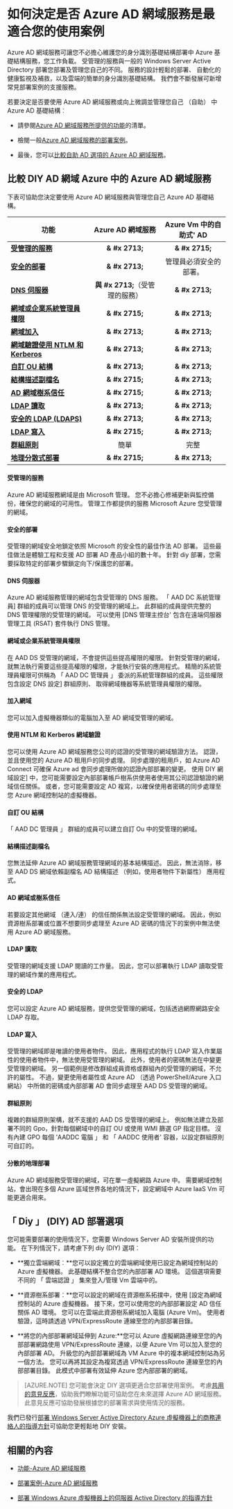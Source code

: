 <properties
    pageTitle="Azure AD 網域服務︰ 比較 Azure AD 網域服務 DIY 網域控制站 |Microsoft Azure"
    description="比較 DIY 網域控制站的 Azure Active Directory 網域服務"
    services="active-directory-ds"
    documentationCenter=""
    authors="mahesh-unnikrishnan"
    manager="stevenpo"
    editor="curtand"/>

<tags
    ms.service="active-directory-ds"
    ms.workload="identity"
    ms.tgt_pltfrm="na"
    ms.devlang="na"
    ms.topic="article"
    ms.date="10/01/2016"
    ms.author="maheshu"/>

# <a name="how-to-decide-if-azure-ad-domain-services-is-right-for-your-use-case"></a>如何決定是否 Azure AD 網域服務是最適合您的使用案例
Azure AD 網域服務可讓您不必擔心維護您的身分識別基礎結構部署中 Azure 基礎結構服務，您工作負載。 受管理的服務與一般的 Windows Server Active Directory 部署您部署及管理您自己的不同。 服務的設計輕鬆的部署、 自動化的健康監視及補救，以及雲端的簡單的身分識別基礎結構。 我們會不斷發展可新增常見部署案例的支援服務。

若要決定是否要使用 Azure AD 網域服務或向上微調並管理您自己 （自助） 中 Azure AD 基礎結構︰

- 請參閱[Azure AD 網域服務所提供的功能](active-directory-ds-features.md)的清單。

- 檢閱一般[Azure AD 網域服務的部署案例](active-directory-ds-scenarios.md)。

- 最後，您可以[比較自助 AD 選項的 Azure AD 網域服務](active-directory-ds-comparison.md#compare-azure-ad-domain-services-to-diy-ad-domain-in-azure)。


## <a name="compare-azure-ad-domain-services-to-diy-ad-domain-in-azure"></a>比較 DIY AD 網域 Azure 中的 Azure AD 網域服務
下表可協助您決定要使用 Azure AD 網域服務與管理您自己 Azure AD 基礎結構。

|**功能**|**Azure AD 網域服務**|**Azure Vm 中的自助式' AD**|
|---|:---:|:---:|
|[**受管理的服務**](active-directory-ds-comparison.md#managed-service)|**& #x 2713;**|**& #x 2715;**|
|[**安全的部署**](active-directory-ds-comparison.md#secure-deployments)|**& #x 2713;**|管理員必須安全的部署。|
|[**DNS 伺服器**](active-directory-ds-comparison.md#dns-server)|**與 #x 2713;**（受管理的服務）|**& #x 2713;**|
|[**網域或企業系統管理員權限**](active-directory-ds-comparison.md#domain-or-enterprise-administrator-privileges)|**& #x 2715;**|**& #x 2713;**|
|[**網域加入**](active-directory-ds-comparison.md#domain-join)|**& #x 2713;**|**& #x 2713;**|
|[**網域驗證使用 NTLM 和 Kerberos**](active-directory-ds-comparison.md#domain-authentication-using-ntlm-and-kerberos)|**& #x 2713;**|**& #x 2713;**|
|[**自訂 OU 結構**](active-directory-ds-comparison.md#custom-ou-structure)|**& #x 2713;**|**& #x 2713;**|
|[**結構描述副檔名**](active-directory-ds-comparison.md#schema-extensions)|**& #x 2715;**|**& #x 2713;**|
|[**AD 網域樹系信任**](active-directory-ds-comparison.md#ad-domain-or-forest-trusts)|**& #x 2715;**|**& #x 2713;**|
|[**LDAP 讀取**](active-directory-ds-comparison.md#ldap-read)|**& #x 2713;**|**& #x 2713;**|
|[**安全的 LDAP (LDAPS)**](active-directory-ds-comparison.md#secure-ldap)|**& #x 2713;**|**& #x 2713;**|
|[**LDAP 寫入**](active-directory-ds-comparison.md#ldap-write)|**& #x 2715;**|**& #x 2713;**|
|[**群組原則**](active-directory-ds-comparison.md#group-policy)|簡單|完整|
|[**地理分散式部署**](active-directory-ds-comparison.md#geo-dispersed-deployments)|**& #x 2715;**|**& #x 2713;**|


#### <a name="managed-service"></a>受管理的服務
Azure AD 網域服務網域是由 Microsoft 管理。 您不必擔心修補更新與監控備份，確保您的網域的可用性。 管理工作都提供的服務 Microsoft Azure 您受管理的網域。

#### <a name="secure-deployments"></a>安全的部署
受管理的網域安全地鎖定依照 Microsoft 的安全性的最佳作法 AD 部署。 這些最佳做法是體驗工程和支援 AD 部署 AD 產品小組的數十年。 針對 diy 部署，您需要採取特定的部署步驟鎖定向下/保護您的部署。

#### <a name="dns-server"></a>DNS 伺服器
Azure AD 網域服務管理的網域包含受管理的 DNS 服務。 「 AAD DC 系統管理員] 群組的成員可以管理 DNS 的受管理的網域上。 此群組的成員提供完整的 DNS 管理權限的受管理的網域。 可以使用 [DNS 管理主控台' 包含在遠端伺服器管理工具 (RSAT) 套件執行 DNS 管理。

#### <a name="domain-or-enterprise-administrator-privileges"></a>網域或企業系統管理員權限
在 AAD DS 受管理的網域，不會提供這些提高權限的權限。 針對受管理的網域，就無法執行需要這些提高權限的權限，才能執行安裝的應用程式。 精簡的系統管理員權限可供稱為 「 AAD DC 管理員 」 委派的系統管理群組的成員。 這些權限包含設定 DNS 設定] 群組原則、 取得網域機器等系統管理員權限的權限。

#### <a name="domain-join"></a>加入網域
您可以加入虛擬機器類似的電腦加入至 AD 網域受管理的網域。

#### <a name="domain-authentication-using-ntlm-and-kerberos"></a>使用 NTLM 和 Kerberos 網域驗證
您可以使用 Azure AD 網域服務您公司的認證的受管理的網域驗證方法。 認證，並且使用您的 Azure AD 租用戶的同步處理。 同步處理的租用戶，如 Azure AD Connect 可確保 Azure ad 會同步處理所做的認證內部部署的變更。 使用 DIY 網域設定] 中，您可能需要設定內部部署帳戶樹系供使用者使用其公司認證驗證的網域信任關係。 或者，您可能需要設定 AD 複寫，以確保使用者密碼的同步處理至您 Azure 網域控制站的虛擬機器。

#### <a name="custom-ou-structure"></a>自訂 OU 結構
「 AAD DC 管理員 」 群組的成員可以建立自訂 Ou 中的受管理的網域。

#### <a name="schema-extensions"></a>結構描述副檔名
您無法延伸 Azure AD 網域服務管理網域的基本結構描述。 因此，無法消除，移至 AAD DS 網域依賴副檔名 AD 結構描述 （例如，使用者物件下新屬性） 應用程式。

#### <a name="ad-domain-or-forest-trusts"></a>AD 網域或樹系信任
若要設定其他網域 （連入/連） 的信任關係無法設定受管理的網域。 因此，例如資源樹系部署或位置不想要同步處理至 Azure AD 密碼的情況下的案例中無法使用 Azure AD 網域服務。

#### <a name="ldap-read"></a>LDAP 讀取
受管理的網域支援 LDAP 閱讀的工作量。 因此，您可以部署執行 LDAP 讀取受管理的網域作業的應用程式。

#### <a name="secure-ldap"></a>安全的 LDAP
您可以設定 Azure AD 網域服務，提供您受管理的網域，包括透過網際網路安全 LDAP 存取。

#### <a name="ldap-write"></a>LDAP 寫入
受管理的網域即是唯讀的使用者物件。 因此，應用程式的執行 LDAP 寫入作業屬性的使用者物件中，無法使用受管理的網域。 此外，使用者的密碼無法在中變更受管理的網域。 另一個範例是修改群組成員資格或群組內的受管理的網域，不允許的屬性。 不過，變更使用者屬性或 Azure AD （透過 PowerShell/Azure 入口網站） 中所做的密碼或內部部署 AD 會同步處理至 AAD DS 受管理的網域。

#### <a name="group-policy"></a>群組原則
複雜的群組原則架構，就不支援的 AAD DS 受管理的網域上。 例如無法建立及部署不同的 Gpo，針對每個網域中的自訂 OU 或使用 WMI 篩選 GP 指定目標。 沒有內建 GPO 每個 'AADDC 電腦 」 和 「 AADDC 使用者' 容器，以設定群組原則可自訂的。

#### <a name="geo-dispersed-deployments"></a>分散的地理部署
Azure AD 網域服務受管理的網域，可在單一虛擬網路 Azure 中。 需要網域控制站，會出現在多個 Azure 區域世界各地的情況下，設定網域中 Azure IaaS Vm 可能更適合用來。


## <a name="do-it-yourself-diy-ad-deployment-options"></a>「 Diy 」 (DIY) AD 部署選項
您可能需要部署的使用情況下，您需要 Windows Server AD 安裝所提供的功能。 在下列情況下，請考慮下列 diy (DIY) 選項︰

- **獨立雲端網域︰**您可以設定獨立的雲端網域使用已設定為網域控制站的 Azure 虛擬機器。 此基礎結構不整合您的內部部署 AD 環境。 這個選項需要不同的 「 雲端認證 」 集來登入/管理 Vm 雲端中的。

- **資源樹系部署︰**您可以設定的網域在資源樹系拓撲中，使用 [設定為網域控制站的 Azure 虛擬機器。 接下來，您可以使用您的內部部署設定 AD 信任關係 AD 環境。 您可以在雲端此資源樹系網域加入電腦 (Azure Vm)。 使用者驗證，這時請透過 VPN/ExpressRoute 連線至您的內部部署目錄。

- **將您的內部部署網域延伸到 Azure:**您可以 Azure 虛擬網路連線至您的內部部署網路使用 VPN/ExpressRoute 連線，以便 Azure Vm 可以加入至您的內部部署 AD。 升級您的內部部署網域為 VM Azure 中的複本網域控制站為另一個方法。 您可以再將其設定為複寫透過 VPN/ExpressRoute 連線至您的內部部署目錄。 此模式中部署有效延伸 Azure 您內部部署的網域。

> [AZURE.NOTE] 您可能會決定 DIY 選項更適合您部署使用案例。 考慮[共用的意見反應](active-directory-ds-contact-us.md)，協助我們瞭解功能可協助您在未來選擇 Azure AD 網域服務。 此意見反應可協助發展根據您的部署需求與使用情況的服務。

我們已發行[部署 Windows Server Active Directory Azure 虛擬機器上的商務連絡人的指導方針](https://msdn.microsoft.com/library/azure/jj156090.aspx)可協助您更輕鬆地 DIY 安裝。


## <a name="related-content"></a>相關的內容
- [功能-Azure AD 網域服務](active-directory-ds-features.md)

- [部署案例-Azure AD 網域服務](active-directory-ds-scenarios.md)

- [部署 Windows Azure 虛擬機器上的伺服器 Active Directory 的指導方針](https://msdn.microsoft.com/library/azure/jj156090.aspx)
